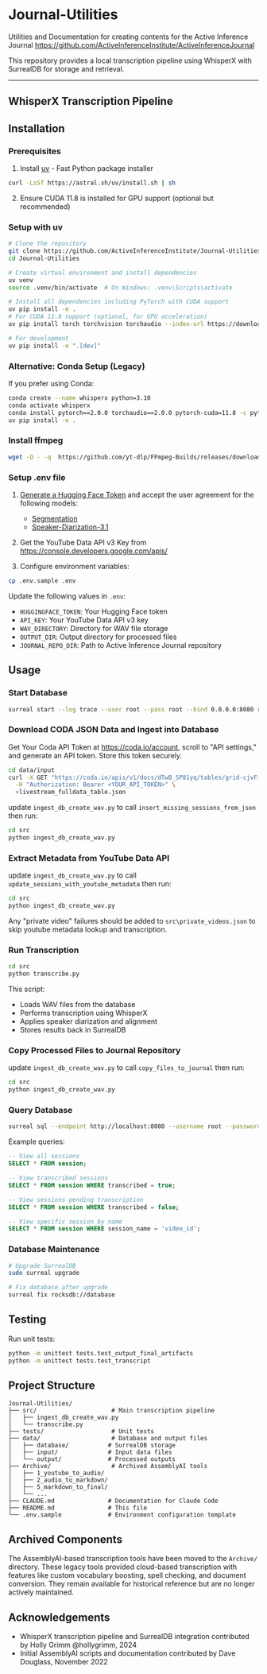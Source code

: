 # Journal-Utilities
Utilities and Documentation for creating contents for the Active Inference Journal
https://github.com/ActiveInferenceInstitute/ActiveInferenceJournal

This repository provides a local transcription pipeline using WhisperX with SurrealDB for storage and retrieval.

---
## WhisperX Transcription Pipeline

## Installation

### Prerequisites

1. Install [uv](https://github.com/astral-sh/uv) - Fast Python package installer
```bash
curl -LsSf https://astral.sh/uv/install.sh | sh
```

2. Ensure CUDA 11.8 is installed for GPU support (optional but recommended)

### Setup with uv

```bash
# Clone the repository
git clone https://github.com/ActiveInferenceInstitute/Journal-Utilities.git
cd Journal-Utilities

# Create virtual environment and install dependencies
uv venv
source .venv/bin/activate  # On Windows: .venv\Scripts\activate

# Install all dependencies including PyTorch with CUDA support
uv pip install -e .
# For CUDA 11.8 support (optional, for GPU acceleration)
uv pip install torch torchvision torchaudio --index-url https://download.pytorch.org/whl/cu118

# For development
uv pip install -e ".[dev]"
```

### Alternative: Conda Setup (Legacy)

If you prefer using Conda:
```bash
conda create --name whisperx python=3.10
conda activate whisperx
conda install pytorch==2.0.0 torchaudio==2.0.0 pytorch-cuda=11.8 -c pytorch -c nvidia
uv pip install -e .
```

### Install ffmpeg
```bash
wget -O - -q  https://github.com/yt-dlp/FFmpeg-Builds/releases/download/latest/ffmpeg-master-latest-linux64-gpl.tar.xz | xz -qdc| tar -x
```

### Setup .env file

1. [Generate a Hugging Face Token](https://huggingface.co/settings/tokens) and accept the user agreement for the following models:
   - [Segmentation](https://huggingface.co/pyannote/segmentation-3.0)
   - [Speaker-Diarization-3.1](https://huggingface.co/pyannote/speaker-diarization-3.1)

2. Get the YouTube Data API v3 Key from https://console.developers.google.com/apis/

3. Configure environment variables:
```bash
cp .env.sample .env
```

Update the following values in `.env`:
- `HUGGINGFACE_TOKEN`: Your Hugging Face token
- `API_KEY`: Your YouTube Data API v3 key
- `WAV_DIRECTORY`: Directory for WAV file storage
- `OUTPUT_DIR`: Output directory for processed files
- `JOURNAL_REPO_DIR`: Path to Active Inference Journal repository

## Usage

### Start Database
```bash
surreal start --log trace --user root --pass root --bind 0.0.0.0:8080 rocksdb:///mnt/md0/projects/Journal-Utilities/data/database
```

### Download CODA JSON Data and Ingest into Database

Get Your Coda API Token at https://coda.io/account, scroll to "API settings," and generate an API token. Store this token securely.

```bash
cd data/input
curl -X GET "https://coda.io/apis/v1/docs/dTwB_SP81yq/tables/grid-cjvFiXp3a3/rows?useColumnNames=true" \
  -H "Authorization: Bearer <YOUR_API_TOKEN>" \
  >livestream_fulldata_table.json
```

update `ingest_db_create_wav.py` to call `insert_missing_sessions_from_json` then run:

```bash
cd src
python ingest_db_create_wav.py
```

### Extract Metadata from YouTube Data API

update `ingest_db_create_wav.py` to call `update_sessions_with_youtube_metadata` then run:

```bash
cd src
python ingest_db_create_wav.py
```

Any "private video" failures should be added to `src\private_videos.json` to skip youtube metadata lookup and transcription.

### Run Transcription
```bash
cd src
python transcribe.py
```
This script:
- Loads WAV files from the database
- Performs transcription using WhisperX
- Applies speaker diarization and alignment
- Stores results back in SurrealDB

### Copy Processed Files to Journal Repository
update `ingest_db_create_wav.py` to call `copy_files_to_journal` then run:
```bash
cd src
python ingest_db_create_wav.py
```

### Query Database
```bash
surreal sql --endpoint http://localhost:8080 --username root --password root --namespace actinf --database actinf
```

Example queries:
```sql
-- View all sessions
SELECT * FROM session;

-- View transcribed sessions
SELECT * FROM session WHERE transcribed = true;

-- View sessions pending transcription
SELECT * FROM session WHERE transcribed = false;

-- View specific session by name
SELECT * FROM session WHERE session_name = 'video_id';
```

### Database Maintenance
```bash
# Upgrade SurrealDB
sudo surreal upgrade

# Fix database after upgrade
surreal fix rocksdb://database
```

## Testing

Run unit tests:
```bash
python -m unittest tests.test_output_final_artifacts
python -m unittest tests.test_transcript
```

## Project Structure

```
Journal-Utilities/
├── src/                     # Main transcription pipeline
│   ├── ingest_db_create_wav.py
│   └── transcribe.py
├── tests/                   # Unit tests
├── data/                    # Database and output files
│   ├── database/           # SurrealDB storage
│   ├── input/              # Input data files
│   └── output/             # Processed outputs
├── Archive/                 # Archived AssemblyAI tools
│   ├── 1_youtube_to_audio/
│   ├── 2_audio_to_markdown/
│   ├── 5_markdown_to_final/
│   └── ...
├── CLAUDE.md               # Documentation for Claude Code
├── README.md               # This file
└── .env.sample             # Environment configuration template
```

## Archived Components

The AssemblyAI-based transcription tools have been moved to the `Archive/` directory. These legacy tools provided cloud-based transcription with features like custom vocabulary boosting, spell checking, and document conversion. They remain available for historical reference but are no longer actively maintained.

## Acknowledgements

- WhisperX transcription pipeline and SurrealDB integration contributed by Holly Grimm @hollygrimm, 2024
- Initial AssemblyAI scripts and documentation contributed by Dave Douglass, November 2022


